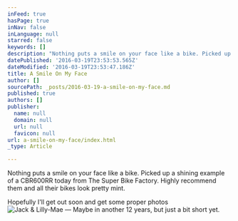 ```yaml
---
inFeed: true
hasPage: true
inNav: false
inLanguage: null
starred: false
keywords: []
description: "Nothing puts a smile on your face like a bike. Picked up a shining example of a CBR600RR today from The Super Bike Factory. Highly recommend them and all their bikes look pretty mint.\_"
datePublished: '2016-03-19T23:53:53.565Z'
dateModified: '2016-03-19T23:53:47.186Z'
title: A Smile On My Face
author: []
sourcePath: _posts/2016-03-19-a-smile-on-my-face.md
published: true
authors: []
publisher:
  name: null
  domain: null
  url: null
  favicon: null
url: a-smile-on-my-face/index.html
_type: Article

---
```

Nothing puts a smile on your face like a bike. Picked up a shining example of a CBR600RR today from The Super Bike Factory. Highly recommend them and all their bikes look pretty mint. 

Hopefully I'll get out soon and get some proper photos ![Jack & Lilly-Mae — Maybe in another 12 years, but just a bit short yet.](https://the-grid-user-content.s3-us-west-2.amazonaws.com/5c2b3eae-0831-4293-bc04-9f9925d4da9d.jpg)